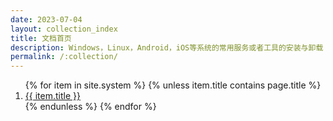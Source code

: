 ```yaml
---
date: 2023-07-04
layout: collection_index
title: 文档首页
description: Windows，Linux，Android，iOS等系统的常用服务或者工具的安装与卸载
permalink: /:collection/
---
```




<ol class="list-group list-group-numbered list-group-flush">
    {% for item in site.system %}
    {% unless item.title contains page.title %}
    <li class="list-group-item lh-lg">
        <a class="link-offset-2 link-offset-3-hover link-underline link-underline-opacity-0 link-underline-opacity-75-hover fs-5 text-reset" href="{{ item.url }}">{{ item.title }}</a>
    </li>
    {% endunless %}
    {% endfor %}
</ol>